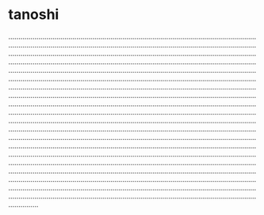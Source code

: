 # tanoshi

...............................................................................................................................................................................................................................................................................................................................................................................................................................................................................................................................................................................................................................................................................................................................................................................................................................................................................................................................................................................................................................................................................................................................................................................................................................................................................................................................................................................................................................................................................................................................................................................................................................................................................................................................................................................................................................................................................................................................................................................................................................................................................................................................................................................................................................................................................................................................................................................................................................................................................................................................................................................................